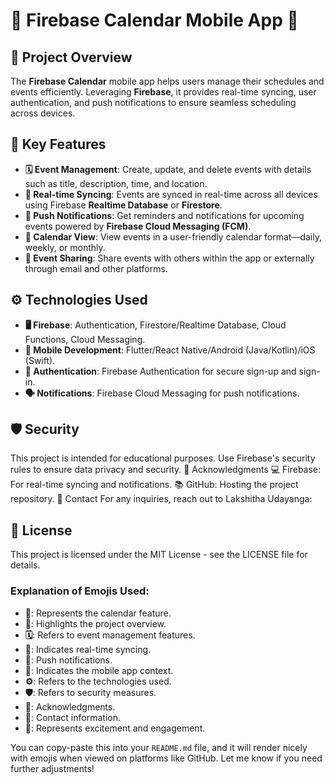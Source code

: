 # 📅 Firebase Calendar Mobile App 📱

## 🌟 Project Overview
The **Firebase Calendar** mobile app helps users manage their schedules and events efficiently. Leveraging **Firebase**, it provides real-time syncing, user authentication, and push notifications to ensure seamless scheduling across devices.

## 🔧 Key Features
- **🗓️ Event Management**: Create, update, and delete events with details such as title, description, time, and location.
- **🔄 Real-time Syncing**: Events are synced in real-time across all devices using Firebase **Realtime Database** or **Firestore**.
- **🔔 Push Notifications**: Get reminders and notifications for upcoming events powered by **Firebase Cloud Messaging (FCM)**.
- **📅 Calendar View**: View events in a user-friendly calendar format—daily, weekly, or monthly.
- **🤝 Event Sharing**: Share events with others within the app or externally through email and other platforms.

## ⚙️ Technologies Used
- **🖥️ Firebase**: Authentication, Firestore/Realtime Database, Cloud Functions, Cloud Messaging.
- **📱 Mobile Development**: Flutter/React Native/Android (Java/Kotlin)/iOS (Swift).
- **🔐 Authentication**: Firebase Authentication for secure sign-up and sign-in.
- **🗣️ Notifications**: Firebase Cloud Messaging for push notifications.

## 🛡️ Security
This project is intended for educational purposes.
Use Firebase's security rules to ensure data privacy and security.
📢 Acknowledgments
💻 Firebase: For real-time syncing and notifications.
📚 GitHub: Hosting the project repository.
📧 Contact
For any inquiries, reach out to Lakshitha Udayanga:

## 📝 License
This project is licensed under the MIT License - see the LICENSE file for details.


### **Explanation of Emojis Used:**
- **📅**: Represents the calendar feature.
- **🌟**: Highlights the project overview.
- **🗓️**: Refers to event management features.
- **🔄**: Indicates real-time syncing.
- **🔔**: Push notifications.
- **📱**: Indicates the mobile app context.
- **⚙️**: Refers to the technologies used.
- **🛡️**: Refers to security measures.
- **📢**: Acknowledgments.
- **📧**: Contact information.
- **🎉**: Represents excitement and engagement.

You can copy-paste this into your `README.md` file, and it will render nicely with emojis when viewed on platforms like GitHub. Let me know if you need further adjustments!
